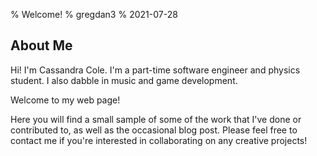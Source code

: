 % Welcome!
% gregdan3
% 2021-07-28

## About Me

Hi! I'm Cassandra Cole.
I'm a part-time software engineer and physics student.
I also dabble in music and game development.

Welcome to my web page!

Here you will find a small sample of some of the work that I've done or contributed to, as well as the occasional blog post.
Please feel free to contact me if you're interested in collaborating on any creative projects!



